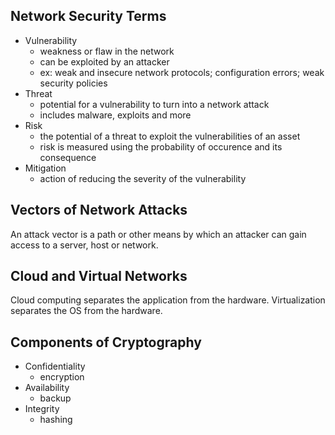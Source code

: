 Network Security Terms
----------------------
* Vulnerability
	- weakness or flaw in the network
	- can be exploited by an attacker
	- ex: weak and insecure network protocols; configuration errors; weak security policies
* Threat
	- potential for a vulnerability to turn into a network attack
	- includes malware, exploits and more
* Risk
	- the potential of a threat to exploit the vulnerabilities of an asset
	- risk is measured using the probability of occurence and its consequence
* Mitigation
	- action of reducing the severity of the vulnerability

Vectors of Network Attacks
--------------------------
An attack vector is a path or other means by which an attacker can gain access to a server, host or network.

Cloud and Virtual Networks
--------------------------
Cloud computing separates the application from the hardware.
Virtualization separates the OS from the hardware.

Components of Cryptography
--------------------------
* Confidentiality
	- encryption
* Availability
	- backup
* Integrity
	- hashing
